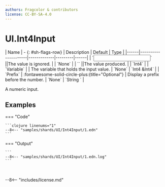 ```yaml
---
authors: Fragcolor & contributors
license: CC-BY-SA-4.0
---
```



# UI.Int4Input

<div class="sh-parameters" markdown="1">
| Name | - {: #sh-flags-row} | Description | Default | Type |
|------|---------------------|-------------|---------|------|
| `<input>` ||The value is ignored. | | `None` |
| `<output>` ||The value produced. | | `Int4` |
| `Variable` |  | The variable that holds the input value. | `None` | `Int4 &Int4` |
| `Prefix` | :fontawesome-solid-circle-plus:{title="Optional"}  | Display a prefix before the number. | `None` | `String ` |

</div>

A numeric input.

## Examples

=== "Code"

    ```clojure linenums="1"
    --8<-- "samples/shards/UI/Int4Input/1.edn"
    ```

=== "Output"

    ```
    --8<-- "samples/shards/UI/Int4Input/1.edn.log"
    ```
&nbsp;

--8<-- "includes/license.md"
